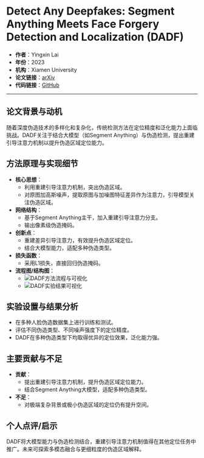# Detect Any Deepfakes: Segment Anything Meets Face Forgery Detection and Localization (DADF)

- **作者**：Yingxin Lai
- **年份**：2023
- **机构**：Xiamen University
- **论文链接**：[arXiv](https://arxiv.org/abs/2306.00000)
- **代码链接**：[GitHub](https://github.com/laiyingxin2/DADF)

---

## 论文背景与动机

随着深度伪造技术的多样化和复杂化，传统检测方法在定位精度和泛化能力上面临挑战。DADF关注于结合大模型（如Segment Anything）与伪造检测，提出重建引导注意力机制以提升伪造区域定位能力。

## 方法原理与实现细节

- **核心思想**：
  - 利用重建引导注意力机制，突出伪造区域。
  - 对原图加高斯噪声，提取原图与加噪图特征差异作为注意力，引导模型关注伪造区域。
- **网络结构**：
  - 基于Segment Anything主干，加入重建引导注意力分支。
  - 输出像素级伪造掩码。
- **创新点**：
  - 重建差异引导注意力，有效提升伪造区域定位。
  - 结合大模型能力，适配多种伪造类型。
- **损失函数**：
  - 采用L1损失，直接回归伪造掩码。
- **流程图/结构图**：
  - ![DADF方法流程与可视化](../../images/image-157.png)
  - ![DADF实验结果可视化](../../images/image-158.png)

## 实验设置与结果分析

- 在多种人脸伪造数据集上进行训练和测试。
- 评估不同伪造类型、不同噪声强度下的定位精度。
- DADF在多种伪造类型下均取得优异的定位效果，泛化能力强。

## 主要贡献与不足

- **贡献**：
  - 提出重建引导注意力机制，提升伪造区域定位能力。
  - 结合Segment Anything大模型，适配多种伪造类型。
- **不足**：
  - 对极端复杂背景或极小伪造区域的定位仍有提升空间。

## 个人点评/启示

DADF将大模型能力与伪造检测结合，重建引导注意力机制值得在其他定位任务中推广。未来可探索多模态融合与更细粒度的伪造区域解释。
